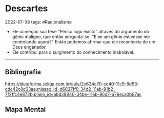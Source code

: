 # Descartes
2022-07-08
tags: #Racionalismo 

* Ele começou sua tese "Penso logo existo" através do argumento do gênio maligno, que então pergunta-se: "E se um gênio estivesse me controlando agora?" Então podemos afirmar que ele reconhecia de um Deus enganador.
* Ele contribuí para o surgimento do conhecimento inabalável.

-----------------------------------------------
## Bibliografia

https://plataforma.seliga.com.br/aula/2e624c70-ec40-11e9-8d53-cdc42c0c63ae;missao_id=d6027ff0-34d2-11eb-91b2-7f2ffc4e872b;plano_id=abd38840-34be-11eb-86d7-a79eca0b97ac

## Mapa Mental
